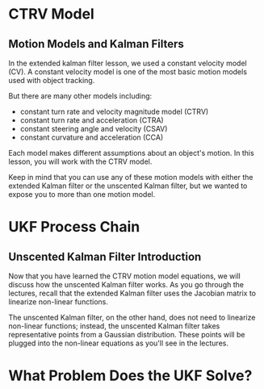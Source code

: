 
# CTRV Model

## Motion Models and Kalman Filters
In the extended kalman filter lesson, we used a constant velocity model (CV). 
A constant velocity model is one of the most basic motion models used with object tracking.

But there are many other models including:

- constant turn rate and velocity magnitude model (CTRV)
- constant turn rate and acceleration (CTRA)
- constant steering angle and velocity (CSAV)
- constant curvature and acceleration (CCA)

Each model makes different assumptions about an object's motion. 
In this lesson, you will work with the CTRV model.

Keep in mind that you can use any of these motion models with either the extended Kalman filter 
or the unscented Kalman filter, but we wanted to expose you to more than one motion model.



# UKF Process Chain

## Unscented Kalman Filter Introduction
Now that you have learned the CTRV motion model equations, we will discuss how the unscented Kalman filter works. 
As you go through the lectures, recall that the extended Kalman filter uses the Jacobian matrix to linearize non-linear functions.

The unscented Kalman filter, on the other hand, does not need to linearize non-linear functions; instead, 
the unscented Kalman filter takes representative points from a Gaussian distribution. 
These points will be plugged into the non-linear equations as you'll see in the lectures.

# What Problem Does the UKF Solve?
